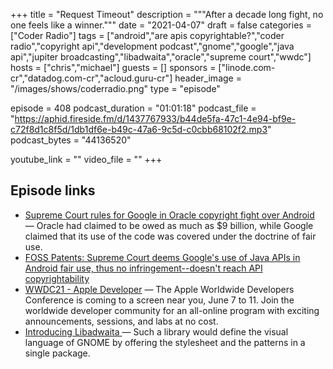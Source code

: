 +++
title = "Request Timeout"
description = """After a decade long fight, no one feels like a winner."""
date = "2021-04-07"
draft = false
categories = ["Coder Radio"]
tags = ["android","are apis copyrightable?","coder radio","copyright api","development podcast","gnome","google","java api","jupiter broadcasting","libadwaita","oracle","supreme court","wwdc"]
hosts = ["chris","michael"]
guests = []
sponsors = ["linode.com-cr","datadog.com-cr","acloud.guru-cr"]
header_image = "/images/shows/coderradio.png"
type = "episode"

episode = 408
podcast_duration = "01:01:18"
podcast_file = "https://aphid.fireside.fm/d/1437767933/b44de5fa-47c1-4e94-bf9e-c72f8d1c8f5d/1db1df6e-b49c-47a6-9c5d-c0cbb68102f2.mp3"
podcast_bytes = "44136520"

youtube_link = ""
video_file = ""
+++

## Episode links

  * [Supreme Court rules for Google in Oracle copyright fight over Android](https://www.cnbc.com/2021/04/05/supreme-court-rules-in-googles-favor-in-copyright-dispute-with-oracle-over-android-software.html "Supreme Court rules for Google in Oracle copyright fight over Android") — Oracle had claimed to be owed as much as $9 billion, while Google claimed that its use of the code was covered under the doctrine of fair use.
  * [FOSS Patents: Supreme Court deems Google's use of Java APIs in Android fair use, thus no infringement--doesn't reach API copyrightability](http://www.fosspatents.com/2021/04/supreme-court-deems-googles-use-of-java.html "FOSS Patents: Supreme Court deems Google's use of Java APIs in Android fair use, thus no infringement--doesn't reach API copyrightability")
  * [WWDC21 - Apple Developer](https://developer.apple.com/wwdc21/ "WWDC21 - Apple Developer") — The Apple Worldwide Developers Conference is coming to a screen near you, June 7 to 11. Join the worldwide developer community for an all-online program with exciting announcements, sessions, and labs at no cost. 
  * [Introducing Libadwaita ](https://aplazas.pages.gitlab.gnome.org/blog/blog/2021/03/31/introducing-libadwaita.html "Introducing Libadwaita ") — Such a library would define the visual language of GNOME by offering the stylesheet and the patterns in a single package.

